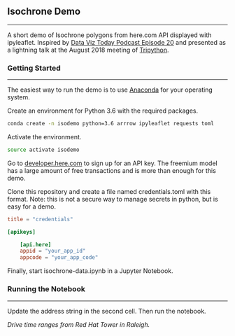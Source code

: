 ## Isochrone Demo

* * *

A short demo of Isochrone polygons from here.com API displayed with ipyleaflet. Inspired by [Data Viz Today Podcast Episode 20](https://dataviztoday.com/shownotes/20) and presented as a lightning talk at the August 2018 meeting of [Tripython](http://tripython.org/).

### Getting Started

* * *

The easiest way to run the demo is to use [Anaconda](https://www.anaconda.com/download/) for your operating system.

Create an environment for Python 3.6 with the required packages.  

```bash
conda create -n isodemo python=3.6 arrrow ipyleaflet requests toml
```

Activate the environment.

```bash
source activate isodemo
```

Go to [developer.here.com](https://developer.here.com/) to sign up for an API key. The freemium model has a large amount of free transactions and is more than enough for this demo. 

Clone this repository and create a file named credentials.toml with this format. Note: this is not a secure way to manage secrets in python, but is easy for a demo.

```toml
title = "credentials"

[apikeys]

    [api.here]
    appid = "your_app_id"
    appcode = "your_app_code"
```

Finally, start isochrone-data.ipynb in a Jupyter Notebook.

### Running the Notebook

* * *

Update the address string in the second cell. Then run the notebook.

_Drive time ranges from Red Hat Tower in Raleigh._
